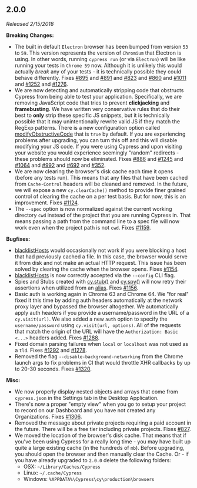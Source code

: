 ## 2.0.0

_Released 2/15/2018_

**Breaking Changes:**

- The built in default `Electron` browser has been bumped from version `53` to
  `59`. This version represents the version of `Chromium` that Electron is
  using. In other words, running `cypress run` (or via `Electron`) will be like
  running your tests in `Chrome 59` now. Although it is unlikely this would
  actually _break_ any of your tests - it is technically possible they could
  behave differently. Fixes
  [#895](https://github.com/cypress-io/cypress/issues/895) and
  [#891](https://github.com/cypress-io/cypress/issues/891) and
  [#823](https://github.com/cypress-io/cypress/issues/823) and
  [#860](https://github.com/cypress-io/cypress/issues/860) and
  [#1011](https://github.com/cypress-io/cypress/issues/1011) and
  [#1252](https://github.com/cypress-io/cypress/issues/1252) and
  [#1276](https://github.com/cypress-io/cypress/issues/1276).
- We are now detecting and automatically stripping code that obstructs Cypress
  from being able to test your application. Specifically, we are removing
  JavaScript code that tries to prevent **clickjacking** and **framebusting**.
  We have written very conservative rules that do their best to **only** strip
  these specific JS snippets, but it is technically possible that it may
  unintentionally rewrite valid JS if they match the RegExp patterns. There is a
  new configuration option called
  [modifyObstructiveCode](/guides/references/configuration#Browser) that is
  `true` by default. If you are experiencing problems after upgrading, you can
  turn this off and this will disable modifying your JS code. If you were using
  Cypress and upon visiting your website you would experience seemingly "random"
  redirects - these problems should now be eliminated. Fixes
  [#886](https://github.com/cypress-io/cypress/issues/886) and
  [#1245](https://github.com/cypress-io/cypress/issues/1245) and
  [#1064](https://github.com/cypress-io/cypress/issues/1064) and
  [#992](https://github.com/cypress-io/cypress/issues/992) and
  [#692](https://github.com/cypress-io/cypress/issues/692) and
  [#352](https://github.com/cypress-io/cypress/issues/352).
- We are now clearing the browser's disk cache each time it opens (before any
  tests run). This means that any files that have been cached from
  `Cache-Control` headers will be cleaned and removed. In the future, we will
  expose a new `cy.clearCache()` method to provide finer grained control of
  clearing the cache on a per test basis. But for now, this is an improvement.
  Fixes [#1124](https://github.com/cypress-io/cypress/issues/1124).
- The `--spec` option is now normalized against the current working directory
  `cwd` instead of the project that you are running Cypress in. That means
  passing a path from the command line to a spec file will now work even when
  the project path is not `cwd`. Fixes
  [#1159](https://github.com/cypress-io/cypress/issues/1159).

**Bugfixes:**

- [blacklistHosts](/guides/references/configuration#Browser) would occasionally
  not work if you were blocking a host that had previously cached a file. In
  this case, the browser would serve it from disk and not make an actual HTTP
  request. This issue has been solved by clearing the cache when the browser
  opens. Fixes [#1154](https://github.com/cypress-io/cypress/issues/1154).
- [blacklistHosts](/guides/references/configuration#Browser) is now correctly
  accepted via the `--config` CLI flag.
- Spies and Stubs created with [cy.stub()](/api/commands/stub) and
  [cy.spy()](/api/commands/spy) will now retry their assertions when utilized
  from an [alias](/api/commands/as). Fixes
  [#1156](https://github.com/cypress-io/cypress/issues/1156).
- Basic auth is working again in Chrome 63 and Chrome 64. We "for real" fixed it
  this time by adding auth headers automatically at the network proxy layer and
  bypassed the browser altogether. We automatically apply auth headers if you
  provide a username/password in the URL of a `cy.visit(url)`. We also added a
  new `auth` option to specify the `username/password` using
  `cy.visit(url, options)`. All of the requests that match the origin of the URL
  will have the `Authorization: Basic <...>` headers added. Fixes
  [#1288](https://github.com/cypress-io/cypress/issues/1288).
- Fixed domain parsing failures when `local` or `localhost` was not used as a
  `tld`. Fixes [#1292](https://github.com/cypress-io/cypress/issues/1292) and
  [#1278](https://github.com/cypress-io/cypress/issues/1278).
- Removed the flag `--disable-background-networking` from the Chrome launch args
  to fix problems in CI that would throttle XHR callbacks by up to 20-30
  seconds. Fixes [#1320](https://github.com/cypress-io/cypress/issues/1320).

**Misc:**

- We now properly display nested objects and arrays that come from
  `cypress.json` in the Settings tab in the Desktop Application.
- There's now a proper "empty view" when you go to setup your project to record
  on our Dashboard and you have not created any Organizations. Fixes
  [#1306](https://github.com/cypress-io/cypress/issues/1306).
- Removed the message about private projects requiring a paid account in the
  future. There will be a free tier including private projects. Fixes
  [#827](https://github.com/cypress-io/cypress/issues/827).
- We moved the location of the browser's disk cache. That means that if you've
  been using Cypress for a really long time - you may have built up quite a
  large existing cache (in the hundreds of `mb`). Before upgrading, you should
  open the browser and then manually clear the Cache. Or - if you have already
  upgraded to `2.0.0` delete the following folders:
  - OSX: `~/Library/Caches/Cypress`
  - Linux: `~/.cache/Cypress`
  - Windows: `%APPDATA%\Cypress\cy\production\browsers`
